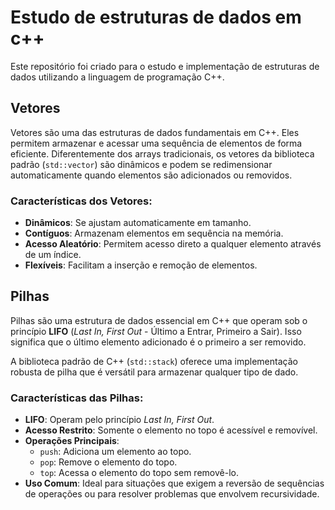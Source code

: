 # Estudo de estruturas de dados em c++

Este repositório foi criado para o estudo e implementação de estruturas de dados utilizando a linguagem de programação C++.

## Vetores

Vetores são uma das estruturas de dados fundamentais em C++. Eles permitem armazenar e acessar uma sequência de elementos de forma eficiente. Diferentemente dos arrays tradicionais, os vetores da biblioteca padrão (`std::vector`) são dinâmicos e podem se redimensionar automaticamente quando elementos são adicionados ou removidos.

### Características dos Vetores:

- **Dinâmicos**: Se ajustam automaticamente em tamanho.
- **Contíguos**: Armazenam elementos em sequência na memória.
- **Acesso Aleatório**: Permitem acesso direto a qualquer elemento através de um índice.
- **Flexíveis**: Facilitam a inserção e remoção de elementos.

## Pilhas

Pilhas são uma estrutura de dados essencial em C++ que operam sob o princípio **LIFO** (_Last In, First Out_ - Último a Entrar, Primeiro a Sair). Isso significa que o último elemento adicionado é o primeiro a ser removido.

A biblioteca padrão de C++ (`std::stack`) oferece uma implementação robusta de pilha que é versátil para armazenar qualquer tipo de dado.

### Características das Pilhas:

- **LIFO**: Operam pelo princípio _Last In, First Out_.
- **Acesso Restrito**: Somente o elemento no topo é acessível e removível.
- **Operações Principais**:
  - `push`: Adiciona um elemento ao topo.
  - `pop`: Remove o elemento do topo.
  - `top`: Acessa o elemento do topo sem removê-lo.
- **Uso Comum**: Ideal para situações que exigem a reversão de sequências de operações ou para resolver problemas que envolvem recursividade.